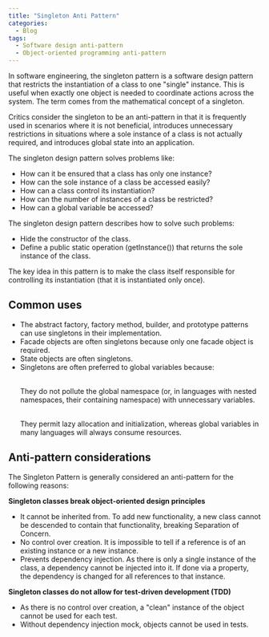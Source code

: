 ```yaml
---
title: "Singleton Anti Pattern"
categories:
  - Blog
tags:
  - Software design anti-pattern
  - Object-oriented programming anti-pattern
---
```


In software engineering, the singleton pattern is a software design pattern that restricts the instantiation of a class to one "single" instance. This is useful when exactly one object is needed to coordinate actions across the system. The term comes from the mathematical concept of a singleton.

Critics consider the singleton to be an anti-pattern in that it is frequently used in scenarios where it is not beneficial, introduces unnecessary restrictions in situations where a sole instance of a class is not actually required, and introduces global state into an application.

The singleton design pattern solves problems like:
<ul>
<li>How can it be ensured that a class has only one instance?</li>
<li>How can the sole instance of a class be accessed easily?</li>
<li>How can a class control its instantiation?</li>
<li>How can the number of instances of a class be restricted?</li>
<li>How can a global variable be accessed?</li>
</ul>
The singleton design pattern describes how to solve such problems:
<ul>
    <li>Hide the constructor of the class.</li>
    <li>Define a public static operation (getInstance()) that returns the sole instance of the class.</li>
</ul>

The key idea in this pattern is to make the class itself responsible for controlling its instantiation (that it is instantiated only once).

<h2>Common uses</h2>
<ul>
<li>The abstract factory, factory method, builder, and prototype patterns can use singletons in their implementation.</li>
<li>Facade objects are often singletons because only one facade object is required.</li>
<li>State objects are often singletons.</li>
<li>Singletons are often preferred to global variables because:

<br />They do not pollute the global namespace (or, in languages with nested namespaces, their containing namespace) with unnecessary variables.

<br />They permit lazy allocation and initialization, whereas global variables in many languages will always consume resources.

</li>
</ul>

<h2>Anti-pattern considerations</h2>

The Singleton Pattern is generally considered an anti-pattern for the following reasons:

<b>Singleton classes break object-oriented design principles</b>

<ul>
<li>It cannot be inherited from. To add new functionality, a new class cannot be descended to contain that functionality, breaking Separation of Concern.</li>
<li>No control over creation. It is impossible to tell if a reference is of an existing instance or a new instance.</li>
<li>Prevents dependency injection. As there is only a single instance of the class, a dependency cannot be injected into it. If done via a property, the dependency is changed for all references to that instance.</li>
</ul>

<b>Singleton classes do not allow for test-driven development (TDD)</b>

<ul>
<li>As there is no control over creation, a "clean" instance of the object cannot be used for each test.</li>
<li>Without dependency injection mock, objects cannot be used in tests.</li>
</ul>